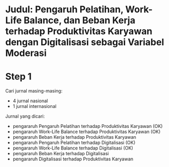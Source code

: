 # Judul: Pengaruh Pelatihan, Work-Life Balance, dan Beban Kerja terhadap Produktivitas Karyawan dengan Digitalisasi sebagai Variabel Moderasi

# Step 1

Cari jurnal masing-masing:
- 4 jurnal nasional
- 1 jurnal internasional

Jurnal yang dicari:
- pengararuh Pengaruh Pelatihan terhadap Produktivitas Karyawan (OK)
- pengararuh Work-Life Balance terhadap Produktivitas Karyawan (OK)
- pengararuh Beban Kerja terhadap Produktivitas Karyawan
- pengararuh Pengaruh Pelatihan terhadap Digitalisasi (OK)
- pengararuh Work-Life Balance terhadap Digitalisasi (OK)
- pengararuh Beban Kerja terhadap Digitalisasi
- pengararuh Digitalisasi terhadap Produktivitas Karyawan